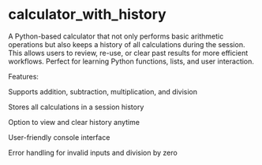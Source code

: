 # calculator_with_history
A Python-based calculator that not only performs basic arithmetic operations but also keeps a history of all calculations during the session. This allows users to review, re-use, or clear past results for more efficient workflows. Perfect for learning Python functions, lists, and user interaction.

Features:

Supports addition, subtraction, multiplication, and division

Stores all calculations in a session history

Option to view and clear history anytime

User-friendly console interface

Error handling for invalid inputs and division by zero
